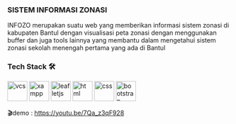 ### SISTEM INFORMASI ZONASI 
INFOZO merupakan suatu web yang memberikan informasi sistem zonasi di kabupaten Bantul dengan visualisasi peta zonasi dengan menggunakan buffer dan juga tools lainnya yang membantu dalam mengetahui sistem zonasi sekolah menengah pertama yang ada di Bantul

### Tech Stack 🛠️ 
<p align="left">
<img src="https://pbs.twimg.com/profile_images/1545098208556097536/rKXaODLl_400x400.jpg" alt="vcs"  width="45" height="45"/>
<img src="https://w7.pngwing.com/pngs/952/732/png-transparent-xampp-full-logo-tech-companies-thumbnail.png" alt="xampp"  width="45" height="45"/>
<img src="https://pbs.twimg.com/profile_images/1510602617700950021/K4IoVubu_400x400.jpg" alt="leafletjs"  width="45" height="45"/>
<img src="https://cdn.jsdelivr.net/gh/devicons/devicon/icons/html5/html5-original.svg" alt="html"  width="45" height="45"/>
<img src="https://cdn.jsdelivr.net/gh/devicons/devicon/icons/css3/css3-original.svg" alt="css"  width="45" height="45"/>
<img src="https://upload.wikimedia.org/wikipedia/commons/thumb/b/b2/Bootstrap_logo.svg/1280px-Bootstrap_logo.svg.png" alt="bootstrap"  width="45" height="45"/>

🎬demo : https://youtu.be/7Qa_z3qF928
